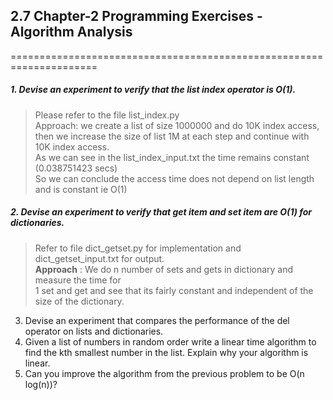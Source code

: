 ## 2.7 Chapter-2 Programming Exercises - Algorithm Analysis
=====================================================================

##### 1. Devise an experiment to verify that the list index operator is O(1).
> Please refer to the file list_index.py  
> Approach: we create a list of size 1000000 and do 10K index access,  
> then we increase the size of list 1M at each step and continue with 10K index access.  
> As we can see in the list_index_input.txt the time remains constant (0.038751423 secs)  
> So we can conclude the access time does not depend on list length and is constant ie O(1)  

##### 2. Devise an experiment to verify that get item and set item are O(1) for dictionaries.
> Refer to file dict_getset.py for implementation and dict_getset_input.txt for output.  
> **Approach** : We do n number of sets and gets in dictionary and measure the time for  
> 1 set and get and see that its fairly constant and independent of the size of the dictionary.

3. Devise an experiment that compares the performance of the del operator on lists and
dictionaries.
4. Given a list of numbers in random order write a linear time algorithm to find the kth
smallest number in the list. Explain why your algorithm is linear.
5. Can you improve the algorithm from the previous problem to be O(n log(n))?
